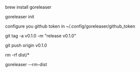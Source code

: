 brew install goreleaser

goreleaser init

configure you github token in ~/.config/goreleaser/github_token


git tag -a v0.1.0 -m "release v0.1.0"

git push origin v0.1.0

rm -rf dist/*

goreleaser --rm-dist